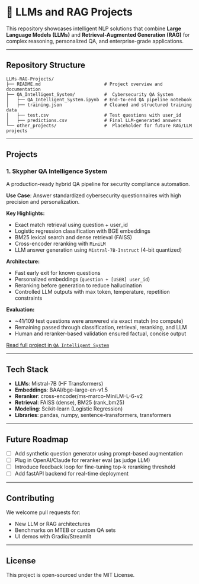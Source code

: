 # 🤖 LLMs and RAG Projects

This repository showcases intelligent NLP solutions that combine **Large Language Models (LLMs)** and **Retrieval-Augmented Generation (RAG)** for complex reasoning, personalized QA, and enterprise-grade applications.

---

##  Repository Structure

```plaintext
LLMs-RAG-Projects/
├── README.md                        # Project overview and documentation
├── QA_Intelligent_System/           #  Cybersecurity QA System 
│   ├── QA_Intelligent_System.ipynb  # End-to-end QA pipeline notebook
│   ├── training.json                # Cleaned and structured training data
│   ├── test.csv                     # Test questions with user_id
│   ├── predictions.csv              # Final LLM-generated answers
└── other_projects/                  #  Placeholder for future RAG/LLM projects
```
---

##  Projects

###  1. Skypher QA Intelligence System
A production-ready hybrid QA pipeline for security compliance automation.

**Use Case**: Answer standardized cybersecurity questionnaires with high precision and personalization.

**Key Highlights:**
- Exact match retrieval using question + user_id
- Logistic regression classification with BGE embeddings
- BM25 lexical search and dense retrieval (FAISS)
- Cross-encoder reranking with `MiniLM`
- LLM answer generation using `Mistral-7B-Instruct` (4-bit quantized)

**Architecture:**
- Fast early exit for known questions
- Personalized embeddings (`question + [USER] user_id`)
- Reranking before generation to reduce hallucination
- Controlled LLM outputs with max token, temperature, repetition constraints

**Evaluation:**
- ~41/109 test questions were answered via exact match (no compute)
- Remaining passed through classification, retrieval, reranking, and LLM
- Human and reranker-based validation ensured factual, concise output

 [Read full project in `QA Intelligent System`](./QA_Intelligent_System/)

---

##  Tech Stack
- **LLMs**: Mistral-7B (HF Transformers)
- **Embeddings**: BAAI/bge-large-en-v1.5
- **Reranker**: cross-encoder/ms-marco-MiniLM-L-6-v2
- **Retrieval**: FAISS (dense), BM25 (rank_bm25)
- **Modeling**: Scikit-learn (Logistic Regression)
- **Libraries**: pandas, numpy, sentence-transformers, transformers

---

##  Future Roadmap
- [ ] Add synthetic question generator using prompt-based augmentation
- [ ] Plug in OpenAI/Claude for reranker eval (as judge LLM)
- [ ] Introduce feedback loop for fine-tuning top-k reranking threshold
- [ ] Add fastAPI backend for real-time deployment

---

##  Contributing
We welcome pull requests for:
- New LLM or RAG architectures
- Benchmarks on MTEB or custom QA sets
- UI demos with Gradio/Streamlit

---

##  License
This project is open-sourced under the MIT License.
